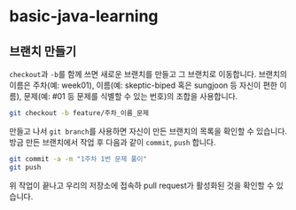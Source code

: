 # basic-java-learning

## 브랜치 만들기
`checkout`과 `-b`를 함께 쓰면 새로운 브랜치를 만들고 그 브랜치로 이동합니다. 브랜치의 이름은 주차(예: week01), 이름(예: skeptic-biped 혹은 sungjoon 등 자신이 편한 이름), 문제(예: #01 등 문제를 식별할 수 있는 번호)의 조합을 사용합니다.
```zsh
git checkout -b feature/주차_이름_문제
```
만들고 나서 `git branch`를 사용하면 자신이 만든 브랜치의 목록을 확인할 수 있습니다.  
방금 만든 브랜치에서 작업 후 다음과 같이 `commit`, `push` 합니다.
```zsh
git commit -a -m "1주차 1번 문제 풀이"
git push
```
위 작업이 끝나고 우리의 저장소에 접속하 pull request가 활성화된 것을 확인할 수 있습니다. 
